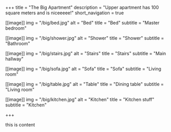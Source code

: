 +++
title = "The Big Apartment"
description = "Upper apartment has 100 square meters and is niceeeee!"
short_navigation = true

[[image]]
  img = "/big/bed.jpg"
  alt = "Bed"
  title = "Bed"
  subtitle = "Master bedroom"

[[image]]
  img = "/big/shower.jpg"
  alt = "Shower"
  title = "Shower"
  subtitle = "Bathroom"

[[image]]
  img = "/big/stairs.jpg"
  alt = "Stairs"
  title = "Stairs"
  subtitle = "Main hallway"

[[image]]
  img = "/big/sofa.jpg"
  alt = "Sofa"
  title = "Sofa"
  subtitle = "Living room"

[[image]]
  img = "/big/table.jpg"
  alt = "Table"
  title = "Dining table"
  subtitle = "Living room"

[[image]]
  img = "/big/kitchen.jpg"
  alt = "Kitchen"
  title = "Kitchen stuff"
  subtitle = "Kitchen"

+++

this is content


